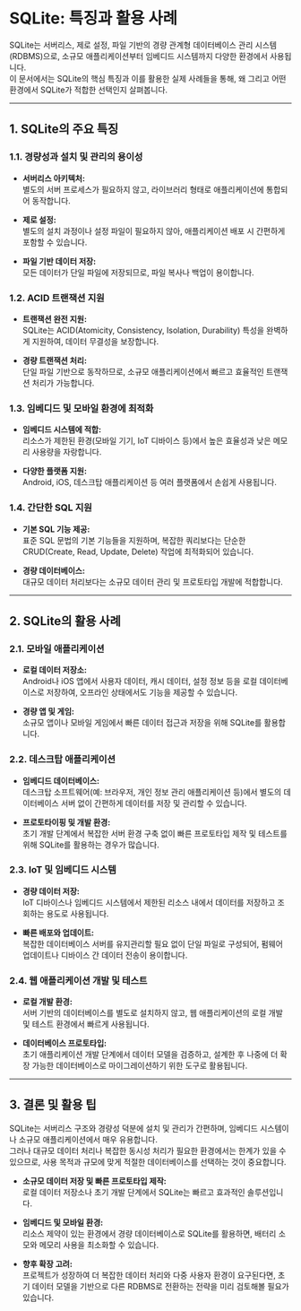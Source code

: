 # SQLite: 특징과 활용 사례

SQLite는 서버리스, 제로 설정, 파일 기반의 경량 관계형 데이터베이스 관리 시스템(RDBMS)으로, 소규모 애플리케이션부터 임베디드 시스템까지 다양한 환경에서 사용됩니다.  
이 문서에서는 SQLite의 핵심 특징과 이를 활용한 실제 사례들을 통해, 왜 그리고 어떤 환경에서 SQLite가 적합한 선택인지 살펴봅니다.

---

## 1. SQLite의 주요 특징

### 1.1. 경량성과 설치 및 관리의 용이성

- **서버리스 아키텍처:**  
  별도의 서버 프로세스가 필요하지 않고, 라이브러리 형태로 애플리케이션에 통합되어 동작합니다.
  
- **제로 설정:**  
  별도의 설치 과정이나 설정 파일이 필요하지 않아, 애플리케이션 배포 시 간편하게 포함할 수 있습니다.
  
- **파일 기반 데이터 저장:**  
  모든 데이터가 단일 파일에 저장되므로, 파일 복사나 백업이 용이합니다.

### 1.2. ACID 트랜잭션 지원

- **트랜잭션 완전 지원:**  
  SQLite는 ACID(Atomicity, Consistency, Isolation, Durability) 특성을 완벽하게 지원하여, 데이터 무결성을 보장합니다.
  
- **경량 트랜잭션 처리:**  
  단일 파일 기반으로 동작하므로, 소규모 애플리케이션에서 빠르고 효율적인 트랜잭션 처리가 가능합니다.

### 1.3. 임베디드 및 모바일 환경에 최적화

- **임베디드 시스템에 적합:**  
  리소스가 제한된 환경(모바일 기기, IoT 디바이스 등)에서 높은 효율성과 낮은 메모리 사용량을 자랑합니다.
  
- **다양한 플랫폼 지원:**  
  Android, iOS, 데스크탑 애플리케이션 등 여러 플랫폼에서 손쉽게 사용됩니다.

### 1.4. 간단한 SQL 지원

- **기본 SQL 기능 제공:**  
  표준 SQL 문법의 기본 기능들을 지원하며, 복잡한 쿼리보다는 단순한 CRUD(Create, Read, Update, Delete) 작업에 최적화되어 있습니다.
  
- **경량 데이터베이스:**  
  대규모 데이터 처리보다는 소규모 데이터 관리 및 프로토타입 개발에 적합합니다.

---

## 2. SQLite의 활용 사례

### 2.1. 모바일 애플리케이션

- **로컬 데이터 저장소:**  
  Android나 iOS 앱에서 사용자 데이터, 캐시 데이터, 설정 정보 등을 로컬 데이터베이스로 저장하여, 오프라인 상태에서도 기능을 제공할 수 있습니다.
  
- **경량 앱 및 게임:**  
  소규모 앱이나 모바일 게임에서 빠른 데이터 접근과 저장을 위해 SQLite를 활용합니다.

### 2.2. 데스크탑 애플리케이션

- **임베디드 데이터베이스:**  
  데스크탑 소프트웨어(예: 브라우저, 개인 정보 관리 애플리케이션 등)에서 별도의 데이터베이스 서버 없이 간편하게 데이터를 저장 및 관리할 수 있습니다.
  
- **프로토타이핑 및 개발 환경:**  
  초기 개발 단계에서 복잡한 서버 환경 구축 없이 빠른 프로토타입 제작 및 테스트를 위해 SQLite를 활용하는 경우가 많습니다.

### 2.3. IoT 및 임베디드 시스템

- **경량 데이터 저장:**  
  IoT 디바이스나 임베디드 시스템에서 제한된 리소스 내에서 데이터를 저장하고 조회하는 용도로 사용됩니다.
  
- **빠른 배포와 업데이트:**  
  복잡한 데이터베이스 서버를 유지관리할 필요 없이 단일 파일로 구성되어, 펌웨어 업데이트나 디바이스 간 데이터 전송이 용이합니다.

### 2.4. 웹 애플리케이션 개발 및 테스트

- **로컬 개발 환경:**  
  서버 기반의 데이터베이스를 별도로 설치하지 않고, 웹 애플리케이션의 로컬 개발 및 테스트 환경에서 빠르게 사용됩니다.
  
- **데이터베이스 프로토타입:**  
  초기 애플리케이션 개발 단계에서 데이터 모델을 검증하고, 설계한 후 나중에 더 확장 가능한 데이터베이스로 마이그레이션하기 위한 도구로 활용됩니다.

---

## 3. 결론 및 활용 팁

SQLite는 서버리스 구조와 경량성 덕분에 설치 및 관리가 간편하며, 임베디드 시스템이나 소규모 애플리케이션에서 매우 유용합니다.  
그러나 대규모 데이터 처리나 복잡한 동시성 처리가 필요한 환경에서는 한계가 있을 수 있으므로, 사용 목적과 규모에 맞게 적절한 데이터베이스를 선택하는 것이 중요합니다.

- **소규모 데이터 저장 및 빠른 프로토타입 제작:**  
  로컬 데이터 저장소나 초기 개발 단계에서 SQLite는 빠르고 효과적인 솔루션입니다.
  
- **임베디드 및 모바일 환경:**  
  리소스 제약이 있는 환경에서 경량 데이터베이스로 SQLite를 활용하면, 배터리 소모와 메모리 사용을 최소화할 수 있습니다.
  
- **향후 확장 고려:**  
  프로젝트가 성장하여 더 복잡한 데이터 처리와 다중 사용자 환경이 요구된다면, 초기 데이터 모델을 기반으로 다른 RDBMS로 전환하는 전략을 미리 검토해볼 필요가 있습니다.